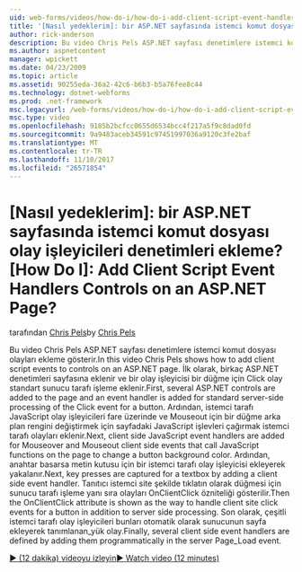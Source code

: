 ```yaml
---
uid: web-forms/videos/how-do-i/how-do-i-add-client-script-event-handlers-controls-on-an-aspnet-page
title: '[Nasıl yedeklerim]: bir ASP.NET sayfasında istemci komut dosyası olay işleyicileri denetimleri ekleme? | Microsoft Docs'
author: rick-anderson
description: Bu video Chris Pels ASP.NET sayfası denetimlere istemci komut dosyası olayları ekleme gösterir. İlk olarak, birkaç ASP.NET denetimleri sayfası ve bir e eklenir...
ms.author: aspnetcontent
manager: wpickett
ms.date: 04/23/2009
ms.topic: article
ms.assetid: 90255eda-36a2-42c6-b6b3-b5a76fee8c44
ms.technology: dotnet-webforms
ms.prod: .net-framework
msc.legacyurl: /web-forms/videos/how-do-i/how-do-i-add-client-script-event-handlers-controls-on-an-aspnet-page
msc.type: video
ms.openlocfilehash: 9185b2bcfcc0655d6534bcc4f217a5f9c8dad0fd
ms.sourcegitcommit: 9a9483aceb34591c97451997036a9120c3fe2baf
ms.translationtype: MT
ms.contentlocale: tr-TR
ms.lasthandoff: 11/10/2017
ms.locfileid: "26571854"
---
```

<a name="how-do-i-add-client-script-event-handlers-controls-on-an-aspnet-page"></a>[Nasıl yedeklerim]: bir ASP.NET sayfasında istemci komut dosyası olay işleyicileri denetimleri ekleme?
[How Do I]: Add Client Script Event Handlers Controls on an ASP.NET Page?
====================
<span data-ttu-id="6cc2b-106">tarafından [Chris Pels](https://twitter.com/chrispels)</span><span class="sxs-lookup"><span data-stu-id="6cc2b-106">by [Chris Pels](https://twitter.com/chrispels)</span></span>

<span data-ttu-id="6cc2b-107">Bu video Chris Pels ASP.NET sayfası denetimlere istemci komut dosyası olayları ekleme gösterir.</span><span class="sxs-lookup"><span data-stu-id="6cc2b-107">In this video Chris Pels shows how to add client script events to controls on an ASP.NET page.</span></span> <span data-ttu-id="6cc2b-108">İlk olarak, birkaç ASP.NET denetimleri sayfasına eklenir ve bir olay işleyicisi bir düğme için Click olay standart sunucu tarafı işleme eklenir.</span><span class="sxs-lookup"><span data-stu-id="6cc2b-108">First, several ASP.NET controls are added to the page and an event handler is added for standard server-side processing of the Click event for a button.</span></span> <span data-ttu-id="6cc2b-109">Ardından, istemci tarafı JavaScript olay işleyicileri fare üzerinde ve Mouseout için bir düğme arka plan rengini değiştirmek için sayfadaki JavaScript işlevleri çağırmak istemci tarafı olayları eklenir.</span><span class="sxs-lookup"><span data-stu-id="6cc2b-109">Next, client side JavaScript event handlers are added for Mouseover and Mouseout client side events that call JavaScript functions on the page to change a button background color.</span></span> <span data-ttu-id="6cc2b-110">Ardından, anahtar basarsa metin kutusu için bir istemci tarafı olay işleyicisi ekleyerek yakalanır.</span><span class="sxs-lookup"><span data-stu-id="6cc2b-110">Next, key presses are captured for a textbox by adding a client side event handler.</span></span> <span data-ttu-id="6cc2b-111">Tanıtıcı istemci site şekilde tıklatın olarak düğmesi için sunucu tarafı işleme yanı sıra olayları OnClientClick özniteliği gösterilir.</span><span class="sxs-lookup"><span data-stu-id="6cc2b-111">Then the OnClientClick attribute is shown as the way to handle client site click events for a button in addition to server side processing.</span></span> <span data-ttu-id="6cc2b-112">Son olarak, çeşitli istemci tarafı olay işleyicileri bunları otomatik olarak sunucunun sayfa ekleyerek tanımlanan\_yük olay.</span><span class="sxs-lookup"><span data-stu-id="6cc2b-112">Finally, several client side event handlers are defined by adding them programmatically in the server Page\_Load event.</span></span>

[<span data-ttu-id="6cc2b-113">&#9654; (12 dakika) videoyu izleyin</span><span class="sxs-lookup"><span data-stu-id="6cc2b-113">&#9654; Watch video (12 minutes)</span></span>](https://channel9.msdn.com/Blogs/ASP-NET-Site-Videos/how-do-i-add-client-script-event-handlers-controls-on-an-aspnet-page)
